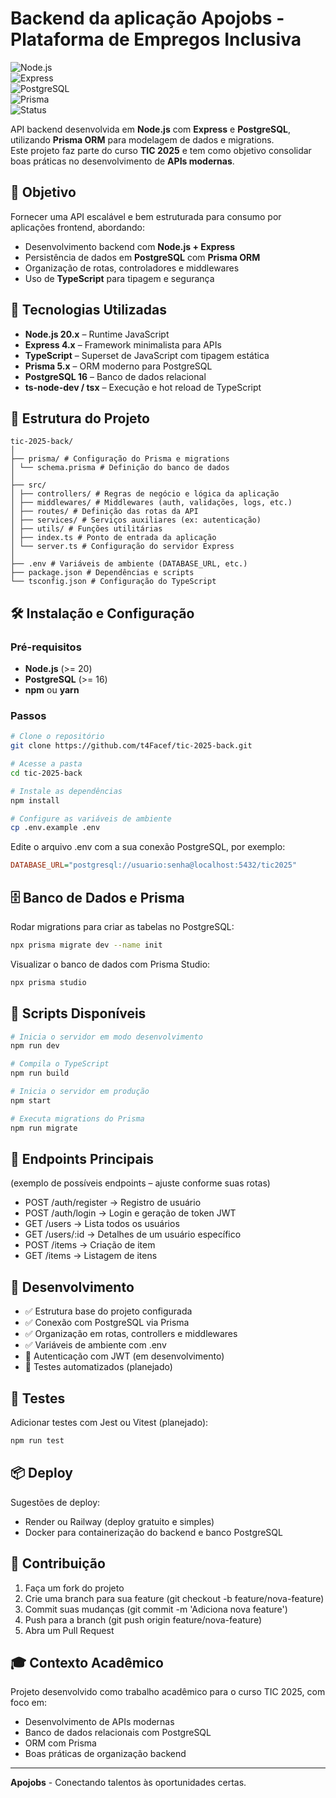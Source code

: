 # Backend da aplicação Apojobs - Plataforma de Empregos Inclusiva

![Node.js](https://img.shields.io/badge/Node.js-20.x-339933?logo=node.js)  
![Express](https://img.shields.io/badge/Express-4.x-000000?logo=express)  
![PostgreSQL](https://img.shields.io/badge/PostgreSQL-16-336791?logo=postgresql)  
![Prisma](https://img.shields.io/badge/Prisma-5.x-2D3748?logo=prisma)  
![Status](https://img.shields.io/badge/Status-Em%20Desenvolvimento-yellow)  

API backend desenvolvida em **Node.js** com **Express** e **PostgreSQL**, utilizando **Prisma ORM** para modelagem de dados e migrations.  
Este projeto faz parte do curso **TIC 2025** e tem como objetivo consolidar boas práticas no desenvolvimento de **APIs modernas**.  

## 🎯 Objetivo

Fornecer uma API escalável e bem estruturada para consumo por aplicações frontend, abordando:  
- Desenvolvimento backend com **Node.js + Express**  
- Persistência de dados em **PostgreSQL** com **Prisma ORM**  
- Organização de rotas, controladores e middlewares  
- Uso de **TypeScript** para tipagem e segurança

## 🚀 Tecnologias Utilizadas

- **Node.js 20.x** – Runtime JavaScript  
- **Express 4.x** – Framework minimalista para APIs  
- **TypeScript** – Superset de JavaScript com tipagem estática  
- **Prisma 5.x** – ORM moderno para PostgreSQL  
- **PostgreSQL 16** – Banco de dados relacional  
- **ts-node-dev / tsx** – Execução e hot reload de TypeScript  

## 📁 Estrutura do Projeto

```
tic-2025-back/
│
├── prisma/ # Configuração do Prisma e migrations
│ └── schema.prisma # Definição do banco de dados
│
├── src/
│ ├── controllers/ # Regras de negócio e lógica da aplicação
│ ├── middlewares/ # Middlewares (auth, validações, logs, etc.)
│ ├── routes/ # Definição das rotas da API
│ ├── services/ # Serviços auxiliares (ex: autenticação)
│ ├── utils/ # Funções utilitárias
│ ├── index.ts # Ponto de entrada da aplicação
│ └── server.ts # Configuração do servidor Express
│
├── .env # Variáveis de ambiente (DATABASE_URL, etc.)
├── package.json # Dependências e scripts
└── tsconfig.json # Configuração do TypeScript
```

## 🛠️ Instalação e Configuração

### Pré-requisitos
- **Node.js** (>= 20)  
- **PostgreSQL** (>= 16)  
- **npm** ou **yarn**  

### Passos
```bash
# Clone o repositório
git clone https://github.com/t4Facef/tic-2025-back.git

# Acesse a pasta
cd tic-2025-back

# Instale as dependências
npm install

# Configure as variáveis de ambiente
cp .env.example .env
```

Edite o arquivo .env com a sua conexão PostgreSQL, por exemplo:

```ini
DATABASE_URL="postgresql://usuario:senha@localhost:5432/tic2025"
```

## 🗄️ Banco de Dados e Prisma

Rodar migrations para criar as tabelas no PostgreSQL:

```bash
npx prisma migrate dev --name init
```

Visualizar o banco de dados com Prisma Studio:

```bash
npx prisma studio
```

## 🚀 Scripts Disponíveis

```bash
# Inicia o servidor em modo desenvolvimento
npm run dev

# Compila o TypeScript
npm run build

# Inicia o servidor em produção
npm start

# Executa migrations do Prisma
npm run migrate
```

## 📱 Endpoints Principais
(exemplo de possíveis endpoints – ajuste conforme suas rotas)
- POST /auth/register → Registro de usuário
- POST /auth/login → Login e geração de token JWT
- GET /users → Lista todos os usuários
- GET /users/:id → Detalhes de um usuário específico
- POST /items → Criação de item
- GET /items → Listagem de itens

## 🔧 Desenvolvimento

- ✅ Estrutura base do projeto configurada
- ✅ Conexão com PostgreSQL via Prisma
- ✅ Organização em rotas, controllers e middlewares
- ✅ Variáveis de ambiente com .env
- 🚧 Autenticação com JWT (em desenvolvimento)
- 🚧 Testes automatizados (planejado)

## 🧪 Testes

Adicionar testes com Jest ou Vitest (planejado):
```bash
npm run test
```

## 📦 Deploy

Sugestões de deploy:

- Render ou Railway (deploy gratuito e simples)
- Docker para containerização do backend e banco PostgreSQL

## 🤝 Contribuição

1. Faça um fork do projeto
2. Crie uma branch para sua feature (git checkout -b feature/nova-feature)
3. Commit suas mudanças (git commit -m 'Adiciona nova feature')
4. Push para a branch (git push origin feature/nova-feature)
5. Abra um Pull Request

## 🎓 Contexto Acadêmico

Projeto desenvolvido como trabalho acadêmico para o curso TIC 2025, com foco em:
- Desenvolvimento de APIs modernas
- Banco de dados relacionais com PostgreSQL
- ORM com Prisma
- Boas práticas de organização backend

---

**Apojobs** - Conectando talentos às oportunidades certas.
